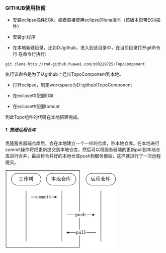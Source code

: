 ### GITHUB使用指南

 - 安装eclipse插件EGit，或者直接使用eclipse的luna版本（该版本自带EGit插件）
 
 - 安装git程序
 
 - 在本地新建目录，比如D:/github，进入到该目录中，在当前目录打开git命令行
  在命令行执行:
  
  ```  
  git clone http://rnd-github.huawei.com/z00229725/TopoComponent
  ```
  
  执行该命令是为了从github上迁出TopoComponent到本地。
 - 打开eclipse，制定workspace为D:\github\TopoComponent
 
 - 在eclipse中配置EGit
 
 - 在eclipse中配置tomcat
 
到此Topo组件的代码在本地搭建完成。
 
##### 1. 推送远程仓库  
克隆服务器端仓库后，会在本地建立一个一样的仓库，称本地仓库。在本地进行commit操作将把更新提交到本地仓库，然后可以将服务器端的更新pull到本地仓库进行合并，最后将合并好的本地仓库push到服务器端，这样就进行了一次远程提交。

![推送远程仓库)](img/push.gif)
